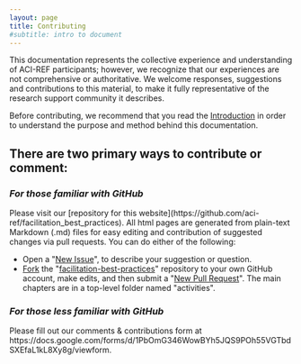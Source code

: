 ```yaml
---
layout: page
title: Contributing
#subtitle: intro to document
---
```


This documentation represents the collective experience and understanding 
of ACI-REF participants; however, we recognize that our experiences are 
not comprehensive or authoritative. We welcome responses, suggestions and 
contributions to this material, to make it fully representative of the 
research support community it describes.  

Before contributing, we recommend that 
you read the [Introduction](http://aci-ref.github.io/facilitation_best_practices/introduction) in 
order to understand the purpose and method behind this documentation.  

<h2>There are two primary ways to contribute or comment:</h2> 

<h3><i>For those familiar with GitHub</i></h3>
Please visit our 
[repository for this website](https://github.com/aci-ref/facilitation_best_practices). 
All html pages are generated from plain-text Markdown (.md) files for easy editing and 
contribution of suggested changes via pull requests. You can do either of the following:

* Open a "[New Issue](https://help.github.com/articles/creating-an-issue/)", to describe your suggestion or question. 
* [Fork](https://help.github.com/articles/fork-a-repo/) the "[facilitation-best-practices](https://github.com/aci-ref/facilitation_best_practices)" repository to your own GitHub account, make edits, and then submit a "[New Pull Request](https://github.com/aci-ref/facilitation_best_practices/pulls)". The main chapters are in a top-level folder named "activities".

<h3><i>For those less familiar with GitHub</i></h3>
Please fill out our comments & contributions form
at https://docs.google.com/forms/d/1PbOmG346WowBYh5JQS9POh55VGTbdSXEfaL1kL8Xy8g/viewform. 
